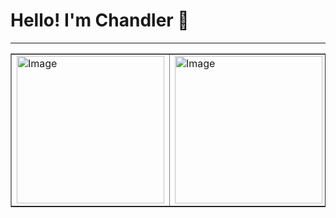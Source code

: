 # Hello! I'm Chandler 👋

---

<table border="none" cellspacing="0" cellpadding="0">
<tbody>
<tr>
<td><img src="https://github-readme-stats.vercel.app/api?username=chandlerpl&count_private=true&show_icons=true&theme=tokyonight&hide_border=true&title_color=9900cc&icon_color=9900cc&text_color=00a9bf" alt="Image" height="236" /></td>
<td><img src="https://github-readme-stats.vercel.app/api/top-langs/?username=chandlerpl&amp;layout=compact&amp;theme=tokyonight&amp;hide_border=true&title_color=9900cc&icon_color=9900cc&text_color=00a9bf" alt="Image" height="236" /></td>
</tr>
</tbody>
</table>

<!--
**chandlerpl/chandlerpl** is a ✨ _special_ ✨ repository because its `README.md` (this file) appears on your GitHub profile.

Here are some ideas to get you started:

- 🔭 I’m currently working on ...
- 🌱 I’m currently learning ...
- 👯 I’m looking to collaborate on ...
- 🤔 I’m looking for help with ...
- 💬 Ask me about ...
- 📫 How to reach me: ...
- 😄 Pronouns: ...
- ⚡ Fun fact: ...
-->
